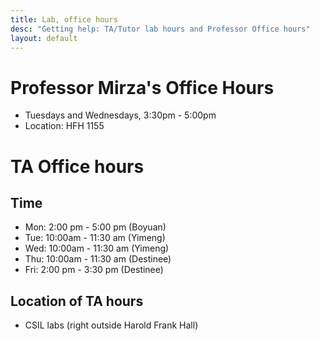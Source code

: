 ```yaml
---
title: Lab, office hours
desc: "Getting help: TA/Tutor lab hours and Professor Office hours"
layout: default
---
```



# Professor Mirza's Office Hours

* Tuesdays and Wednesdays, 3:30pm - 5:00pm
* Location: HFH 1155

# TA Office hours

## Time

* Mon: 2:00 pm - 5:00 pm (Boyuan)
* Tue: 10:00am - 11:30 am (Yimeng)
* Wed: 10:00am - 11:30 am (Yimeng)
* Thu: 10:00am - 11:30 am (Destinee)
* Fri: 2:00 pm - 3:30 pm (Destinee)

## Location of TA hours

* CSIL labs (right outside Harold Frank Hall)
